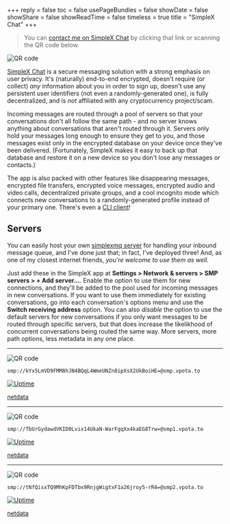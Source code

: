 +++
reply = false
toc = false
usePageBundles = false
showDate = false
showShare = false
showReadTime = false
timeless = true
title = "SimpleX Chat"
+++
> You can [contact me on SimpleX Chat](https://l.runtimeterror.dev/simplex-chat-invite) by clicking that link or scanning the QR code below.

![QR code](/images/simplex-invite.png)

[SimpleX Chat](https://simplex.chat/) is a secure messaging solution with a strong emphasis on user privacy. It's (naturally) end-to-end encrypted, doesn't require (or collect) *any* information about you in order to sign up, doesn't use any persistent user identifiers (not even a randomly-generated one), is fully decentralized, and is *not* affiliated with any cryptocurrency project/scam.

Incoming messages are routed through a pool of servers so that your conversations don't all follow the same path - and no server knows anything about conversations that aren't routed through it. Servers only hold your messages long enough to ensure they get to you, and those messages exist only in the encrypted database on your device once they've been delivered. (Fortunately, SimpleX makes it easy to back up that database and restore it on a new device so you don't lose any messages or contacts.)

The app is also packed with other features like disappearing messages, encrypted file transfers, encrypted voice messages, encrypted audio and video calls, decentralized private groups, and a cool incognito mode which connects new conversations to a randomly-generated profile instead of your primary one. There's even a [CLI client](https://github.com/simplex-chat/simplex-chat/blob/stable/docs/CLI.md)!

## Servers
You can easily host your own [simplexmq server](https://github.com/simplex-chat/simplexmq) for handling your inbound message queue, and I've done just that; in fact, I've deployed three! And, as one of my closest internet friends, *you're welcome to use them as well.*

Just add these in the SimpleX app at **Settings > Network & servers > SMP servers > + Add server...**. Enable the option to use them for new connections, and they'll be added to the pool used for incoming messages in new conversations. If you want to use them immediately for existing conversations, go into each conversation's options menu and use the **Switch receiving address** option. You can also *disable* the option to use the default servers for new conversations if you only want messages to be routed through specific servers, but that does increase the likelikhood of concurrent conversations being routed the same way. More servers, more path options, less metadata in any one place.

---
![QR code](/images/smp-vpota-to.png)

`smp://kYx5LmVD9FMM8hJN4BQqL4WmeUNZn8ipXsX2UkBoiHE=@smp.vpota.to`

[![Uptime](https://img.shields.io/endpoint?url=https%3A%2F%2Fraw.githubusercontent.com%2Fjbowdre%2Fupptime%2Fmaster%2Fapi%2Fsmp-vpota-to-5223%2Fuptime.json)](https://status.runtimeterror.dev/history/smp-vpota-to-5223)

[netdata](https://l.runtimeterror.dev/smp_status)

---

![QR code](/images/smp1-vpota-to.png)

`smp://TbUrGydawdVKID0Lvix14UkaN-WarFgqXx4kaEG8Trw=@smp1.vpota.to`

[![Uptime](https://img.shields.io/endpoint?url=https%3A%2F%2Fraw.githubusercontent.com%2Fjbowdre%2Fupptime%2Fmaster%2Fapi%2Fsmp1-vpota-to-5223%2Fuptime.json)](https://status.runtimeterror.dev/history/smp1-vpota-to-5223)

[netdata](https://l.runtimeterror.dev/smp1_status)

---

![QR code](/images/smp2-vpota-to.png)

`smp://tNfQisxTQ9MhKpFDTbx9RnjgWigtxF1a26jroy5-rR4=@smp2.vpota.to`

[![Uptime](https://img.shields.io/endpoint?url=https%3A%2F%2Fraw.githubusercontent.com%2Fjbowdre%2Fupptime%2Fmaster%2Fapi%2Fsmp2-vpota-to-5223%2Fuptime.json)](https://status.runtimeterror.dev/history/smp2-vpota-to-5223)

[netdata](https://l.runtimeterror.dev/smp2_status)

